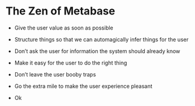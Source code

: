 # The Zen of Metabase

- Give the user value as soon as possible

- Structure things so that we can automagically infer things for the user

- Don’t ask the user for information the system should already know

- Make it easy for the user to do the right thing

- Don’t leave the user booby traps

- Go the extra mile to make the user experience pleasant
- Ok
